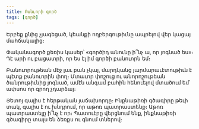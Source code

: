 ```yaml
---
title: Բանւորի գործ
tags: [գործ]
---
```


Երբեք քնից չյագեցած, կեանքի ողբերգութիւնը ապրելով վեր կացայ մահճակալից։

Փականագործ քեռիս կասեր՝ «գործիդ անունը ի՞նչ ա, որ յոգնած ես»։ Դէ արի ու բացատրի, որ ես էլ իմ գործի բանուորն եմ։

Բանուորութեան մէջ լաւ բան չկայ, մարդկանց յարմարաւէտութիւն է պէտք բանուորին փող։ Մտաւոր փոշուց ու անորոշութեան ծանրութիւնից յոգնած, ամէն անգամ բահին հենուելով մտածում եմ՝ ափսոս որ գրող չդարձայ։

Յետոյ գալիս է հերթական յաճախորդը։ Ինքնաթիռի գծագիրը թեւի տակ, գալիս է ու խնդրում, որ աթոռ պատրաստենք։ Աթոռ պատրաստելը ի՞նչ է որ։ Պատուէրը վերցնում ենք, ինքնաթիռի գծագիրը տալս են ձեռքս ու գնում տներով։
